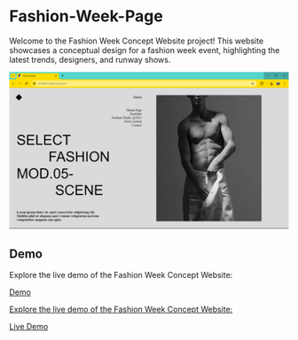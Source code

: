# Fashion-Week-Page
Welcome to the Fashion Week Concept Website project! This website showcases a conceptual design for a fashion week event, highlighting the latest trends, designers, and runway shows.
<p><img src="View.png" alt="Fashion Week Concept Website"></p>
<h2 id="demo">Demo</h2>
<p>Explore the live demo of the Fashion Week Concept Website:</p>
<p><a href="<h2 id="demo">Demo</h2>
<p>Explore the live demo of the Fashion Week Concept Website:</p>
<p><a href=" https://ashish08kothari.github.io/Fashion-Week-Page/">Live Demo</a></p>

